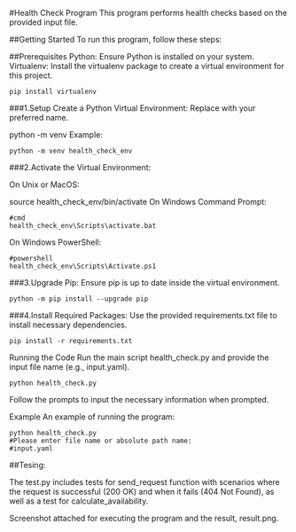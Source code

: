 #Health Check Program
This program performs health checks based on the provided input file.

##Getting Started
To run this program, follow these steps:

##Prerequisites
Python: Ensure Python is installed on your system. 
Virtualenv: Install the virtualenv package to create a virtual environment for this project.
```
pip install virtualenv
```
###1.Setup
Create a Python Virtual Environment:
Replace <virtual-environment-name> with your preferred name.

python<version> -m venv <virtual-environment-name>
Example:
```
python -m venv health_check_env
```

###2.Activate the Virtual Environment:

On Unix or MacOS:

source health_check_env/bin/activate
On Windows Command Prompt:

```
#cmd
health_check_env\Scripts\activate.bat
```

On Windows PowerShell:
```
#powershell
health_check_env\Scripts\Activate.ps1
```
###3.Upgrade Pip:
Ensure pip is up to date inside the virtual environment.
```
python -m pip install --upgrade pip
```
###4.Install Required Packages:
Use the provided requirements.txt file to install necessary dependencies.
```
pip install -r requirements.txt
```
Running the Code
Run the main script health_check.py and provide the input file name (e.g., input.yaml).
```
python health_check.py
```
Follow the prompts to input the necessary information when prompted.

Example
An example of running the program:
```
python health_check.py
#Please enter file name or absolute path name: 
#input.yaml
```

##Tesing:

The test.py includes tests for send_request function with scenarios where the request is successful (200 OK) and when it fails (404 Not Found), as well as a test for calculate_availability.


Screenshot attached for executing the program and the result, result.png.
